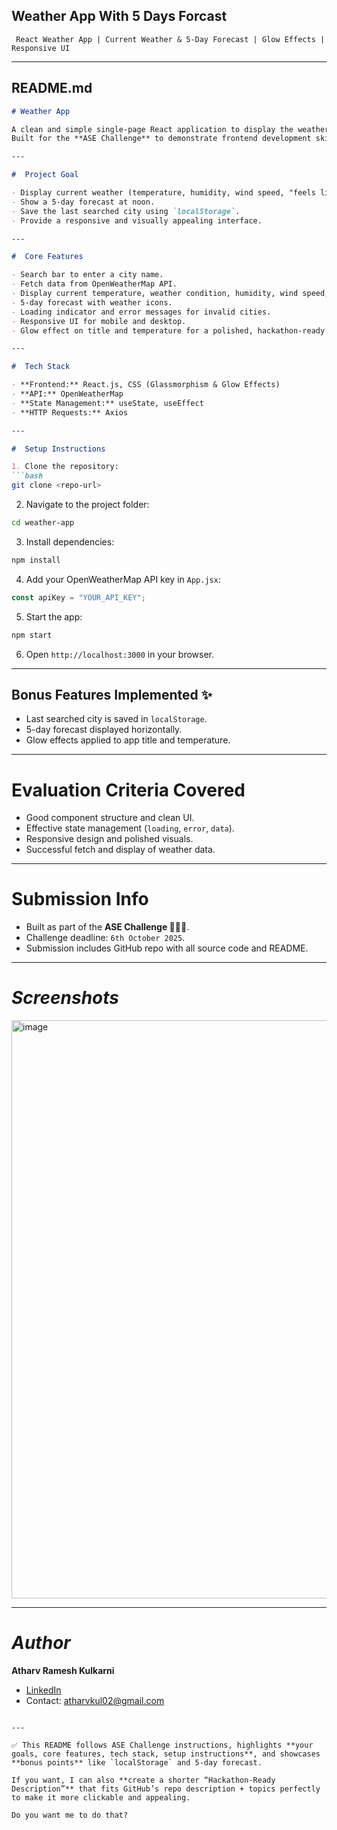 

## **Weather App With 5 Days Forcast**
`
React Weather App | Current Weather & 5-Day Forecast | Glow Effects | Responsive UI`

---

## README.md

````markdown
# Weather App

A clean and simple single-page React application to display the weather for any city.  
Built for the **ASE Challenge** to demonstrate frontend development skills, clean code, and responsive UI design.

---

#  Project Goal

- Display current weather (temperature, humidity, wind speed, "feels like") for any city.
- Show a 5-day forecast at noon.
- Save the last searched city using `localStorage`.
- Provide a responsive and visually appealing interface.

---

#  Core Features

- Search bar to enter a city name.
- Fetch data from OpenWeatherMap API.
- Display current temperature, weather condition, humidity, wind speed, and "feels like".
- 5-day forecast with weather icons.
- Loading indicator and error messages for invalid cities.
- Responsive UI for mobile and desktop.
- Glow effect on title and temperature for a polished, hackathon-ready look.

---

#  Tech Stack

- **Frontend:** React.js, CSS (Glassmorphism & Glow Effects)
- **API:** OpenWeatherMap
- **State Management:** useState, useEffect
- **HTTP Requests:** Axios

---

#  Setup Instructions

1. Clone the repository:
```bash
git clone <repo-url>
````

2. Navigate to the project folder:

```bash
cd weather-app
```

3. Install dependencies:

```bash
npm install
```

4. Add your OpenWeatherMap API key in `App.jsx`:

```javascript
const apiKey = "YOUR_API_KEY";
```

5. Start the app:

```bash
npm start
```

6. Open `http://localhost:3000` in your browser.

---

## **Bonus Features Implemented ✨**

* Last searched city is saved in `localStorage`.
* 5-day forecast displayed horizontally.
* Glow effects applied to app title and temperature.

---

#  Evaluation Criteria Covered

* Good component structure and clean UI.
* Effective state management (`loading`, `error`, `data`).
* Responsive design and polished visuals.
* Successful fetch and display of weather data.

---

#  Submission Info

* Built as part of the **ASE Challenge 💪🔥🚀**.
* Challenge deadline: `6th October 2025`.
* Submission includes GitHub repo with all source code and README.

---

# *Screenshots*

<img width="1890" height="925" alt="image" src="https://github.com/user-attachments/assets/5eb30eaf-1e54-4e47-a634-d19d37198d8b" />

---

# *Author*

**Atharv Ramesh Kulkarni**




* [LinkedIn](https://www.linkedin.com/in/atharvkul02/)
* Contact: [atharvkul02@gmail.com](mailto:atharvkul02@gmail.com)

```

---

✅ This README follows ASE Challenge instructions, highlights **your goals, core features, tech stack, setup instructions**, and showcases **bonus points** like `localStorage` and 5-day forecast.  

If you want, I can also **create a shorter “Hackathon-Ready Description”** that fits GitHub’s repo description + topics perfectly to make it more clickable and appealing.  

Do you want me to do that?
```
